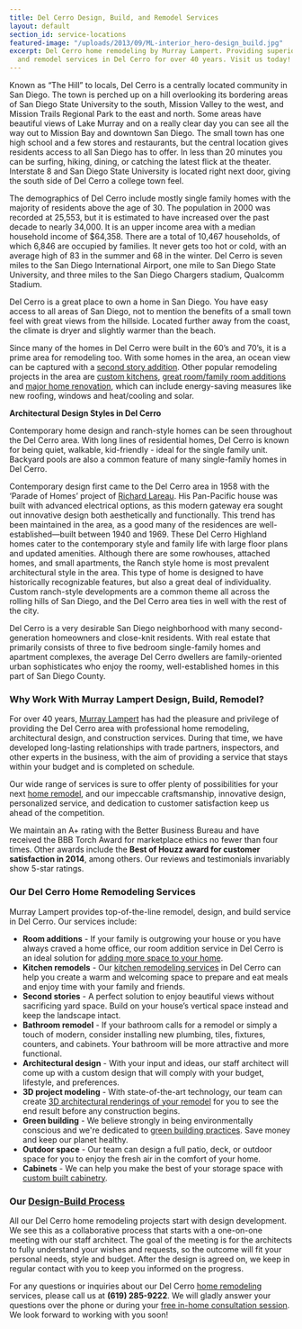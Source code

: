 ```yaml
---
title: Del Cerro Design, Build, and Remodel Services
layout: default
section_id: service-locations
featured-image: "/uploads/2013/09/ML-interior_hero-design_build.jpg"
excerpt: Del Cerro home remodeling by Murray Lampert. Providing superior design, build,
  and remodel services in Del Cerro for over 40 years. Visit us today!
---
```


Known as “The Hill” to locals, Del Cerro is a centrally located community in San Diego. The town is perched up on a hill overlooking its bordering areas of San Diego State University to the south, Mission Valley to the west, and Mission Trails Regional Park to the east and north. Some areas have beautiful views of Lake Murray and on a really clear day you can see all the way out to Mission Bay and downtown San Diego. The small town has one high school and a few stores and restaurants, but the central location gives residents access to all San Diego has to offer. In less than 20 minutes you can be surfing, hiking, dining, or catching the latest flick at the theater. Interstate 8 and San Diego State University is located right next door, giving the south side of Del Cerro a college town feel.

The demographics of Del Cerro include mostly single family homes with the majority of residents above the age of 30. The population in 2000 was recorded at 25,553, but it is estimated to have increased over the past decade to nearly 34,000. It is an upper income area with a median household income of $64,358. There are a total of 10,467 households, of which 6,846 are occupied by families. It never gets too hot or cold, with an average high of 83 in the summer and 68 in the winter. Del Cerro is seven miles to the San Diego International Airport, one mile to San Diego State University, and three miles to the San Diego Chargers stadium, Qualcomm Stadium.

Del Cerro is a great place to own a home in San Diego. You have easy access to all areas of San Diego, not to mention the benefits of a small town feel with great views from the hillside. Located further away from the coast, the climate is dryer and slightly warmer than the beach.

Since many of the homes in Del Cerro were built in the 60’s and 70’s, it is a prime area for remodeling too. With some homes in the area, an ocean view can be captured with a [second story addition](/san-diego-second-story-addition). Other popular remodeling projects in the area are [custom kitchens](/san-diego-kitchen-remodeling-services), [great room/family room additions](/san-diego-room-additions) and [major home renovation](/major-renovations), which can include energy-saving measures like new roofing, windows and heat/cooling and solar.

**Architectural Design Styles in Del Cerro**

Contemporary home design and ranch-style homes can be seen throughout the Del Cerro area. With long lines of residential homes, Del Cerro is known for being quiet, walkable, kid-friendly - ideal for the single family unit. Backyard pools are also a common feature of many single-family homes in Del Cerro.

Contemporary design first came to the Del Cerro area in 1958 with the ‘Parade of Homes’ project of [Richard Lareau](http://www.modernsandiego.com/Lareau.html). His Pan-Pacific house was built with advanced electrical options, as this modern gateway era sought out innovative design both aesthetically and functionally. This trend has been maintained in the area, as a good many of the residences are well-established—built between 1940 and 1969. These Del Cerro Highland homes cater to the contemporary style and family life with large floor plans and updated amenities. Although there are some rowhouses, attached homes, and small apartments, the Ranch style home is most prevalent architectural style in the area. This type of home is designed to have historically recognizable features, but also a great deal of individuality. Custom ranch-style developments are a common theme all across the rolling hills of San Diego, and the Del Cerro area ties in well with the rest of the city.

Del Cerro is a very desirable San Diego neighborhood with many second-generation homeowners and close-knit residents. With real estate that primarily consists of three to five bedroom single-family homes and apartment complexes, the average Del Cerro dwellers are family-oriented urban sophisticates who enjoy the roomy, well-established homes in this part of San Diego County.

### Why Work With Murray Lampert Design, Build, Remodel?

For over 40 years, [Murray Lampert](/about-murray-lampert-design-build-remodel) has had the pleasure and privilege of providing the Del Cerro area with professional home remodeling, architectural design, and construction services. During that time, we have developed long-lasting relationships with trade partners, inspectors, and other experts in the business, with the aim of providing a service that stays within your budget and is completed on schedule.

Our wide range of services is sure to offer plenty of possibilities for your next [home remodel](/san-diego-home-remodel-services), and our impeccable craftsmanship, innovative design, personalized service, and dedication to customer satisfaction keep us ahead of the competition.

We maintain an A+ rating with the Better Business Bureau and have received the BBB Torch Award for marketplace ethics no fewer than four times. Other awards include the **Best of Houzz award for customer satisfaction in 2014**, among others. Our reviews and testimonials invariably show 5-star ratings.

### Our Del Cerro Home Remodeling Services

Murray Lampert provides top-of-the-line remodel, design, and build service in Del Cerro. Our services include:

- **Room additions** - If your family is outgrowing your house or you have always craved a home office, our room addition service in Del Cerro is an ideal solution for [adding more space to your home](/san-diego-room-additions).
- **Kitchen remodels** - Our [kitchen remodeling services](/san-diego-kitchen-remodeling-services) in Del Cerro can help you create a warm and welcoming space to prepare and eat meals and enjoy time with your family and friends.
- **Second stories** - A perfect solution to enjoy beautiful views without sacrificing yard space. Build on your house’s vertical space instead and keep the landscape intact.
- **Bathroom remodel** - If your bathroom calls for a remodel or simply a touch of modern, consider installing new plumbing, tiles, fixtures, counters, and cabinets. Your bathroom will be more attractive and more functional.
- **Architectural design** - With your input and ideas, our staff architect will come up with a custom design that will comply with your budget, lifestyle, and preferences.
- **3D project modeling** - With state-of-the-art technology, our team can create [3D architectural renderings of your remodel](/3d-architectural-rendering-services) for you to see the end result before any construction begins.
- **Green building** - We believe strongly in being environmentally conscious and we're dedicated to [green building practices](/san-diego-green-home-construction). Save money and keep our planet healthy.
- **Outdoor space** - Our team can design a full patio, deck, or outdoor space for you to enjoy the fresh air in the comfort of your home.
- **Cabinets** - We can help you make the best of your storage space with [custom built cabinetry](/san-diego-custom-cabinet-construction-services).

### Our [Design-Build Process](/san-diego-design-build-contractors)

All our Del Cerro home remodeling projects start with design development. We see this as a collaborative process that starts with a one-on-one meeting with our staff architect. The goal of the meeting is for the architects to fully understand your wishes and requests, so the outcome will fit your personal needs, style and budget. After the design is agreed on, we keep in regular contact with you to keep you informed on the progress.

For any questions or inquiries about our Del Cerro [home remodeling](/san-diego-home-remodel-services) services, please call us at **(619) 285-9222**. We will gladly answer your questions over the phone or during your [free in-home consultation session](#quick-contact). We look forward to working with you soon!

